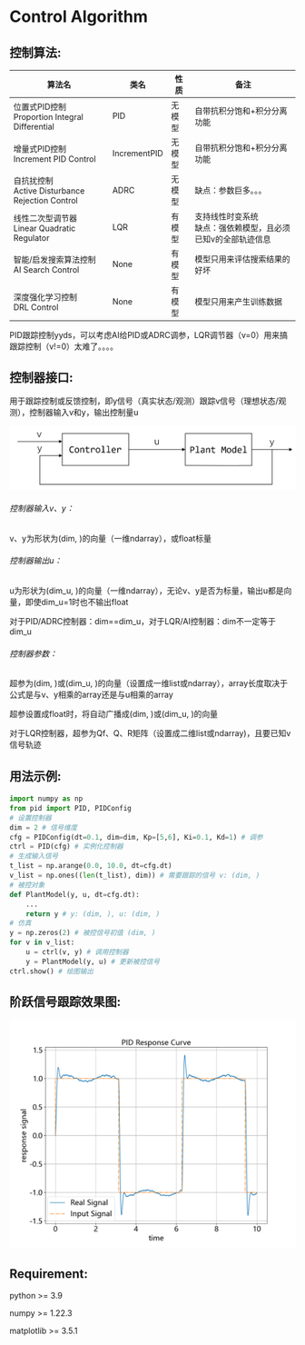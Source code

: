 # Control Algorithm

## 控制算法:

| 算法名                                               | 类名         | 性质   | 备注                                                              |
| ---------------------------------------------------- | ------------ | ------ | ----------------------------------------------------------------- |
| 位置式PID控制<br />Proportion Integral Differential  | PID          | 无模型 | 自带抗积分饱和+积分分离功能                                       |
| 增量式PID控制<br />Increment PID Control             | IncrementPID | 无模型 | 自带抗积分饱和+积分分离功能                                       |
| 自抗扰控制<br />Active Disturbance Rejection Control | ADRC         | 无模型 | 缺点：参数巨多。。。                                              |
| 线性二次型调节器<br />Linear Quadratic Regulator     | LQR          | 有模型 | 支持线性时变系统<br />缺点：强依赖模型，且必须已知v的全部轨迹信息 |
| 智能/启发搜索算法控制<br />AI Search Control         | None         | 有模型 | 模型只用来评估搜索结果的好坏                                      |
| 深度强化学习控制<br />DRL Control                    | None         | 有模型 | 模型只用来产生训练数据                                            |

PID跟踪控制yyds，可以考虑AI给PID或ADRC调参，LQR调节器（v=0）用来搞跟踪控制（v!=0）太难了。。。。

## 控制器接口:

用于跟踪控制或反馈控制，即y信号（真实状态/观测）跟踪v信号（理想状态/观测），控制器输入v和y，输出控制量u

![](Ctrl.png)

###### 控制器输入v、y：

v、y为形状为(dim, )的向量（一维ndarray），或float标量

###### 控制器输出u：

u为形状为(dim_u, )的向量（一维ndarray），无论v、y是否为标量，输出u都是向量，即使dim_u=1时也不输出float

对于PID/ADRC控制器：dim==dim_u，对于LQR/AI控制器：dim不一定等于dim_u

###### 控制器参数：

超参为(dim, )或(dim_u, )的向量（设置成一维list或ndarray），array长度取决于公式是与v、y相乘的array还是与u相乘的array

超参设置成float时，将自动广播成(dim, )或(dim_u, )的向量

对于LQR控制器，超参为Qf、Q、R矩阵（设置成二维list或ndarray)，且要已知v信号轨迹

## 用法示例:

```python
import numpy as np
from pid import PID, PIDConfig
# 设置控制器
dim = 2 # 信号维度
cfg = PIDConfig(dt=0.1, dim=dim, Kp=[5,6], Ki=0.1, Kd=1) # 调参
ctrl = PID(cfg) # 实例化控制器
# 生成输入信号
t_list = np.arange(0.0, 10.0, dt=cfg.dt)
v_list = np.ones((len(t_list), dim)) # 需要跟踪的信号 v: (dim, )
# 被控对象
def PlantModel(y, u, dt=cfg.dt):
    ...
    return y # y: (dim, ), u: (dim, )
# 仿真
y = np.zeros(2) # 被控信号初值 (dim, )
for v in v_list:
    u = ctrl(v, y) # 调用控制器
    y = PlantModel(y, u) # 更新被控信号
ctrl.show() # 绘图输出
```

## 阶跃信号跟踪效果图:

![](Result.png)

## **Requirement**:

python >= 3.9

numpy >= 1.22.3

matplotlib >= 3.5.1
